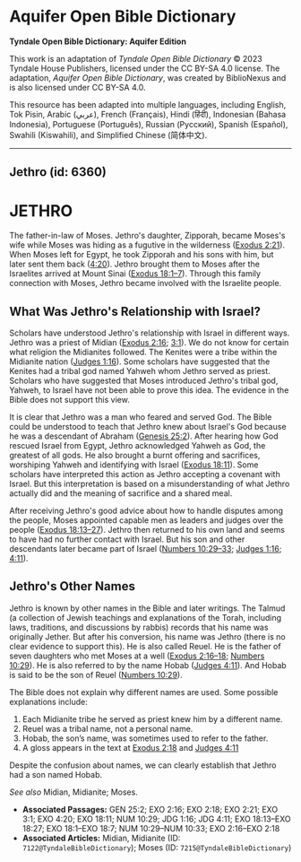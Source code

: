 # Aquifer Open Bible Dictionary

**Tyndale Open Bible Dictionary: Aquifer Edition**

This work is an adaptation of *Tyndale Open Bible Dictionary* © 2023 Tyndale House Publishers, licensed under the CC BY\-SA 4\.0 license. The adaptation, *Aquifer Open Bible Dictionary*, was created by BiblioNexus and is also licensed under CC BY\-SA 4\.0\.

This resource has been adapted into multiple languages, including English, Tok Pisin, Arabic (عربي), French (Français), Hindi (हिंदी), Indonesian (Bahasa Indonesia), Portuguese (Português), Russian (Русский), Spanish (Español), Swahili (Kiswahili), and Simplified Chinese (简体中文).



--------------------------------

## Jethro (id: 6360)

JETHRO
======

The father\-in\-law of Moses. Jethro's daughter, Zipporah, became Moses's wife while Moses was hiding as a fugutive in the wilderness ([Exodus 2:21](https://ref.ly/Exod2:21)). When Moses left for Egypt, he took Zipporah and his sons with him, but later sent them back ([4:20](https://ref.ly/Exod4:20)). Jethro brought them to Moses after the Israelites arrived at Mount Sinai ([Exodus 18:1–7](https://ref.ly/Exod18:1-Exod18:7)). Through this family connection with Moses, Jethro became involved with the Israelite people.

What Was Jethro's Relationship with Israel?
-------------------------------------------

Scholars have understood Jethro's relationship with Israel in different ways. Jethro was a priest of Midian ([Exodus 2:16](https://ref.ly/Exod2:16); [3:1](https://ref.ly/Exod3:1)). We do not know for certain what religion the Midianites followed. The Kenites were a tribe within the Midianite nation ([Judges 1:16](https://ref.ly/Judg1:16)). Some scholars have suggested that the Kenites had a tribal god named Yahweh whom Jethro served as priest. Scholars who have suggested that Moses introduced Jethro's tribal god, Yahweh, to Israel have not been able to prove this idea. The evidence in the Bible does not support this view.

It is clear that Jethro was a man who feared and served God. The Bible could be understood to teach that Jethro knew about Israel's God because he was a descendant of Abraham ([Genesis 25:2](https://ref.ly/Gen25:2)). After hearing how God rescued Israel from Egypt, Jethro acknowledged Yahweh as God, the greatest of all gods. He also brought a burnt offering and sacrifices, worshiping Yahweh and identifying with Israel ([Exodus 18:11](https://ref.ly/Exod18:11)). Some scholars have interpreted this action as Jethro accepting a covenant with Israel. But this interpretation is based on a misunderstanding of what Jethro actually did and the meaning of sacrifice and a shared meal.

After receiving Jethro's good advice about how to handle disputes among the people, Moses appointed capable men as leaders and judges over the people ([Exodus 18:13–27](https://ref.ly/Exod18:13-Exod18:27)). Jethro then returned to his own land and seems to have had no further contact with Israel. But his son and other descendants later became part of Israel ([Numbers 10:29–33](https://ref.ly/Num10:29-Num10:33); [Judges 1:16](https://ref.ly/Judg1:16); [4:11](https://ref.ly/Judg4:11)).

Jethro's Other Names
--------------------

Jethro is known by other names in the Bible and later writings. The Talmud (a collection of Jewish teachings and explanations of the Torah, including laws, traditions, and discussions by rabbis) records that his name was originally Jether. But after his conversion, his name was Jethro (there is no clear evidence to support this). He is also called Reuel. He is the father of seven daughters who met Moses at a well ([Exodus 2:16–18](https://ref.ly/Exod2:16-Exod2:18); [Numbers 10:29](https://ref.ly/Num10:29)). He is also referred to by the name Hobab ([Judges 4:11](https://ref.ly/Judg4:11)). And Hobab is said to be the son of Reuel ([Numbers 10:29](https://ref.ly/Num10:29)). 

The Bible does not explain why different names are used. Some possible explanations include:

1. Each Midianite tribe he served as priest knew him by a different name.
2. Reuel was a tribal name, not a personal name.
3. Hobab, the son’s name, was sometimes used to refer to the father.
4. A gloss appears in the text at [Exodus 2:18](https://ref.ly/Exod2:18) and [Judges 4:11](https://ref.ly/Judg4:11)

Despite the confusion about names, we can clearly establish that Jethro had a son named Hobab.

*See also* Midian, Midianite; Moses.

* **Associated Passages:** GEN 25:2; EXO 2:16; EXO 2:18; EXO 2:21; EXO 3:1; EXO 4:20; EXO 18:11; NUM 10:29; JDG 1:16; JDG 4:11; EXO 18:13–EXO 18:27; EXO 18:1–EXO 18:7; NUM 10:29–NUM 10:33; EXO 2:16–EXO 2:18
* **Associated Articles:** Midian, Midianite (ID: `7122@TyndaleBibleDictionary`); Moses (ID: `7215@TyndaleBibleDictionary`)

